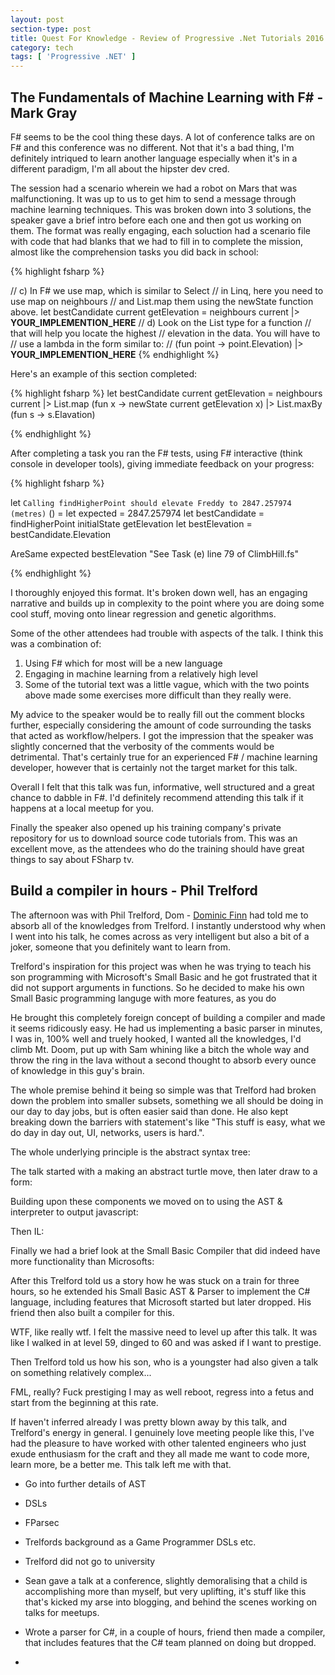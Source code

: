 ```yaml
---
layout: post
section-type: post
title: Quest For Knowledge - Review of Progressive .Net Tutorials 2016 Episode 2
category: tech
tags: [ 'Progressive .NET' ]
---
```

 
## The Fundamentals of Machine Learning with F# - Mark Gray
 
 F# seems to be the cool thing these days. A lot of conference talks are on F# and this conference was no different. Not that it's a bad thing, I'm definitely intriqued to learn another language especially when it's in a different paradigm, I'm all about the hipster dev cred.
 
 The session had a scenario wherein we had a robot on Mars that was malfunctioning. It was up to us to get him to send a message through machine learning techniques. This was broken down into 3 solutions, the speaker gave a brief intro before each one and then got us working on them. The format was really engaging, each soluction had a scenario file with code that had blanks that we had to fill in to complete the mission, almost like the comprehension tasks you did back in school: 

{% highlight fsharp %}

// c) In F# we use map, which is similar to Select
// in Linq, here you need to use map on neighbours
// and List.map them using the newState function above.
let bestCandidate current getElevation = 
    neighbours current
    |> __YOUR_IMPLEMENTION_HERE__
    // d) Look on the List type for a function
    // that will help you locate the highest
    // elevation in the data. You will have to
    // use a lambda in the form similar to:
    // (fun point -> point.Elevation)
|> __YOUR_IMPLEMENTION_HERE__
{% endhighlight %}

Here's an example of this section completed:

{% highlight fsharp %}
let bestCandidate current getElevation = 
    neighbours current
    |> List.map (fun x -> newState current getElevation x)
    |> List.maxBy (fun s -> s.Elavation)

{% endhighlight %}

After completing a task you ran the F# tests, using F# interactive (think console in developer tools), giving immediate feedback on your progress:

{% highlight fsharp %}

let ``Calling findHigherPoint should elevate Freddy to 2847.257974 (metres)`` () =
    let expected = 2847.257974
    let bestCandidate = findHigherPoint initialState getElevation
    let bestElevation = bestCandidate.Elevation
    
AreSame expected bestElevation "See Task (e) line 79 of ClimbHill.fs"

{% endhighlight %}

I thoroughly enjoyed this format. It's broken down well, has an engaging narrative and builds up in complexity to the point where you are doing some cool stuff, moving onto linear regression and genetic algorithms.

Some of the other attendees had trouble with aspects of the talk. I think this was a combination of:

1. Using F# which for most will be a new language 
2. Engaging in machine learning from a relatively high level 
3. Some of the tutorial text was a little vague, which with the two points above made some exercises more difficult than they really were.

My advice to the speaker would be to really fill out the comment blocks further, especially considering the amount of code surrounding the tasks that acted as workflow/helpers. I got the impression that the speaker was slightly concerned that the verbosity of the comments would be detrimental. That's certainly true for an experienced F# / machine learning developer, however that is certainly not the target market for this talk.

Overall I felt that this talk was fun, informative, well structured and a great chance to dabble in F#. I'd definitely recommend attending this talk if it happens at a local meetup for you.

Finally the speaker also opened up his training company's private repository for us to download source code tutorials from. This was an excellent move, as the attendees who do the training should have great things to say about FSharp tv.

## Build a compiler in hours - Phil Trelford

The afternoon was with Phil Trelford, Dom - [Dominic Finn](https://twitter.com/CleverFinn?lang=en-gb "Dominic Finn twitter") had told me to absorb all of the knowledges from Trelford. I instantly understood why when I went into his talk, he comes across as very intelligent but also a bit of a joker, someone that you definitely want to learn from.

Trelford's inspiration for this project was when he was trying to teach his son programming with Microsoft's Small Basic and he got frustrated that it did not support arguments in functions. So he decided to make his own Small Basic programming languge with more features, as you do

He brought this completely foreign concept of building a compiler and made it seems ridicously easy. He had us implementing a basic parser in minutes, I was in, 100% well and truely hooked, I wanted all the knowledges, I'd climb Mt. Doom, put up with Sam whining like a bitch the whole way and throw the ring in the lava without a second thought to absorb every ounce of knowledge in this guy's brain.

The whole premise behind it being so simple was that Trelford had broken down the problem into smaller subsets, something we all should be doing in our day to day jobs, but is often easier said than done. He also kept breaking down the barriers with statement's like "This stuff is easy, what we do day in day out, UI, networks, users is hard.".

The whole underlying principle is the abstract syntax tree:


The talk started with a making an abstract turtle move, then later draw to a form:

Building upon these components we moved on to using the AST & interpreter to output javascript:

Then IL:

Finally we had a brief look at the Small Basic Compiler that did indeed have more functionality than Microsofts:

After this Trelford told us a story how he was stuck on a train for three hours, so he extended his Small Basic AST & Parser to implement the C# language, including features that Microsoft started but later dropped. His friend then also built a compiler for this. 

WTF, like really wtf. I felt the massive need to level up after this talk. It was like I walked in at level 59, dinged to 60 and was asked if I want to prestige. 

Then Trelford told us how his son, who is a youngster had also given a talk on something relatively complex...

FML, really? Fuck prestiging I may as well reboot, regress into a fetus and start from the beginning at this rate.

If haven't inferred already I was pretty blown away by this talk, and Trelford's energy in general. I genuinely love meeting people like this, I've had the pleasure to have worked with other talented engineers who just exude enthusiasm for the craft and they all made me want to code more, learn more, be a better me. This talk left me with that.



* Go into further details of AST
* DSLs
* FParsec
* Trelfords background as a Game Programmer DSLs etc.
* Trelford did not go to university


* Sean gave a talk at a conference, slightly demoralising that a child is accomplishing more than myself, but very uplifting, it's stuff like this that's kicked my arse into blogging, and behind the scenes working on talks for meetups.

* Wrote a parser for C#, in a couple of hours, friend then made a compiler, that includes features that the C# team planned on doing but dropped.

* 
